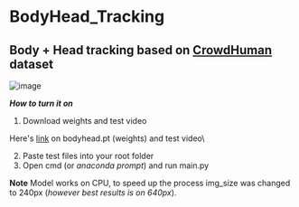 # BodyHead_Tracking
## Body + Head tracking based on [CrowdHuman](https://www.crowdhuman.org) dataset


![image](https://user-images.githubusercontent.com/78854637/153731760-183ec2b3-c252-42a8-93a5-3e62f2477ef2.png)

***How to turn it on***

1. Download weights and test video 

Here's [link](https://drive.google.com/drive/u/0/folders/1IqZA6OJZs1tsCPKPZwsoUk3KpA0gO511) on bodyhead.pt (weights) and test video\

2. Paste test files into your root folder
3. Open cmd (or *anaconda prompt*) and run main.py


**Note**
Model works on CPU, to speed up the process img_size was changed to 240px (*however best results is on 640px*).

